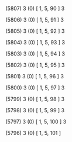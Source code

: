 (5807) 3 (0) [ 1, 5, 90 ] 3 


(5806) 3 (0) [ 1, 5, 91 ] 3 


(5805) 3 (0) [ 1, 5, 92 ] 3 


(5804) 3 (0) [ 1, 5, 93 ] 3 


(5803) 3 (0) [ 1, 5, 94 ] 3 


(5802) 3 (0) [ 1, 5, 95 ] 3 


(5801) 3 (0) [ 1, 5, 96 ] 3 


(5800) 3 (0) [ 1, 5, 97 ] 3 


(5799) 3 (0) [ 1, 5, 98 ] 3 


(5798) 3 (0) [ 1, 5, 99 ] 3 


(5797) 3 (0) [ 1, 5, 100 ] 3 


(5796) 3 (0) [ 1, 5, 101 ]  

